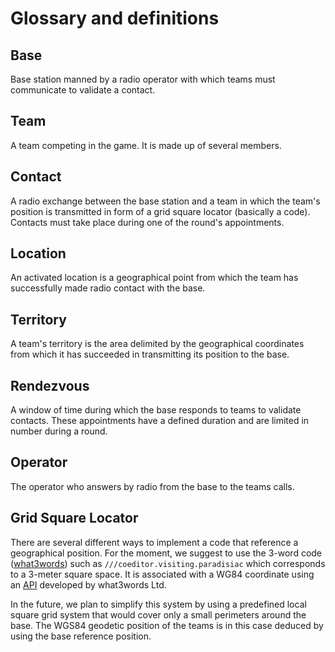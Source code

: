 # Glossary and definitions

## Base

Base station manned by a radio operator with which teams must communicate to validate a contact.

## Team

A team competing in the game. It is made up of several members.

## Contact

A radio exchange between the base station and a team in which the team's position is transmitted in form of a grid square locator (basically a code). Contacts must take place during one of the round's appointments.

## Location

An activated location is a geographical point from which the team has successfully made radio contact with the base.

## Territory

A team's territory is the area delimited by the geographical coordinates from which it has succeeded in transmitting its position to the base.

## Rendezvous

A window of time during which the base responds to teams to validate contacts. These appointments have a defined duration and are limited in number during a round.

## Operator

The operator who answers by radio from the base to the teams calls.

## Grid Square Locator

There are several different ways to implement a code that reference a geographical position. For the moment, we suggest to use the 
3-word code ([what3words](https://what3words.com)) such as ``///coeditor.visiting.paradisiac`` which corresponds to a 3-meter square space. It is associated with a WG84 coordinate using an [API](https://developer.what3words.com/public-api/docs) developed by what3words Ltd.

In the future, we plan to simplify this system by using a predefined local square grid system that would cover only a small perimeters around the base. The WGS84 geodetic position of the teams is in this case deduced by using the base reference position.
